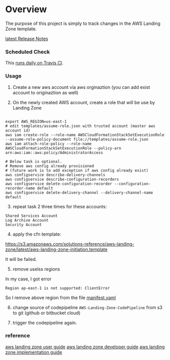 # Overview

The purpose of this project is simply to track changes in the AWS Landing Zone template.

[latest Release Notes](https://solutions-reference.s3.amazonaws.com/aws-landing-zone/latest/release_notes.html)

### Scheduled Check
This [runs daily on Travis CI](https://travis-ci.org/ozbillwang/aws-landing-zone-initiation).

### Usage

1) Create a new aws account via aws orginaztion (you can add exist account to originaztion as well)

2) On the newly created AWS account, create a role that will be use by Landing Zone
```

export AWS_REGION=us-east-1
# edit templates/assume-role.json with trusted account (master aws account id)
aws iam create-role --role-name AWSCloudFormationStackSetExecutionRole --assume-role-policy-document file://templates/assume-role.json
aws iam attach-role-policy --role-name AWSCloudFormationStackSetExecutionRole --policy-arn arn:aws:iam::aws:policy/AdministratorAccess

# Below task is optional.
# Remove aws config already provisioned
# (future work is to add exception if aws config already exist)
aws configservice describe-delivery-channels
aws configservice describe-configuration-recorders
aws configservice delete-configuration-recorder --configuration-recorder-name default
aws configservice delete-delivery-channel --delivery-channel-name default
```

3) repeat task 2 three times for these accounts: 

```
Shared Services Account
Log Archive Account
Security Account
```

4) apply the cfn template:

https://s3.amazonaws.com/solutions-reference/aws-landing-zone/latest/aws-landing-zone-initiation.template

It will be failed.

5) remove uselss regions

In my case, I got error

```
Region ap-east-1 is not supported: ClientError
```
So I remove above region from the file [manifest.yaml](_aws-landing-zone-configuration.zip/manifest.yaml)

6) change source of codepipeline `AWS-Landing-Zone-CodePipeline` from s3 to git (github or bitbucket cloud)

7) trigger the codepipeline again.

### reference

[aws landing zone user guide](http://www.awslandingzone.com/guides/aws-landing-zone-user-guide.pdf)
[aws landing zone developer guide]( http://www.awslandingzone.com/guides/aws-landing-zone-developer-guide.pdf)
[aws landing zone implementation guide](http://www.awslandingzone.com/guides/aws-landing-zone-implementation-guide.pdf)
